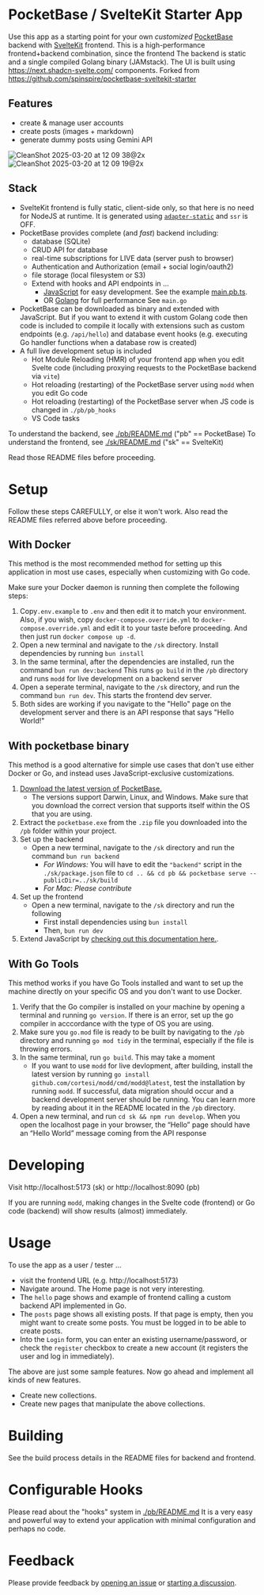 # PocketBase / SvelteKit Starter App

Use this app as a starting point for your own _customized_
[PocketBase](https://github.com/pocketbase/pocketbase) backend
with [SvelteKit](https://kit.svelte.dev) frontend.
This is a high-performance frontend+backend combination, since the frontend
The backend is static and a single compiled Golang binary (JAMstack).
The UI is built using https://next.shadcn-svelte.com/ components. Forked from https://github.com/spinspire/pocketbase-sveltekit-starter

## Features
- create & manage user accounts
- create posts (images + markdown)
- generate dummy posts using Gemini API

![CleanShot 2025-03-20 at 12 09 38@2x](https://github.com/user-attachments/assets/bac8bfdf-c121-4125-b9a6-549daa6bb965)
![CleanShot 2025-03-20 at 12 09 19@2x](https://github.com/user-attachments/assets/626e1e9a-1817-4f48-8b7b-961ab1876e36)

## Stack
- SvelteKit frontend is fully static, client-side only, so that here is no need
  for NodeJS at runtime. It is generated using
  [`adapter-static`](https://github.com/sveltejs/kit/tree/master/packages/adapter-static)
  and `ssr` is OFF.
- PocketBase provides complete (and _fast_) backend including:
  - database (SQLite)
  - CRUD API for database
  - real-time subscriptions for LIVE data (server push to browser)
  - Authentication and Authorization (email + social login/oauth2)
  - file storage (local filesystem or S3)
  - Extend with hooks and API endpoints in ...
    - [JavaScript](https://pocketbase.io/docs/js-overview/) for easy development.
      See the example [main.pb.ts](./pb/pb_hooks/main.pb.ts).
    - OR [Golang](https://pocketbase.io/docs/go-overview/) for full performance
      See `main.go`
- PocketBase can be downloaded as binary and extended with JavaScript.
  But if you want to extend it with custom Golang code then code is included
  to compile it locally with extensions such as custom endpoints (e.g. `/api/hello`)
  and database event hooks (e.g. executing Go handler functions when a database row is created)
- A full live development setup is included
  - Hot Module Reloading (HMR) of your frontend app when you edit Svelte code (including proxying requests to the PocketBase backend via `vite`)
  - Hot reloading (restarting) of the PocketBase server using `modd` when you edit Go code
  - Hot reloading (restarting) of the PocketBase server when JS code is changed in `./pb/pb_hooks`
  - VS Code tasks

To understand the backend, see [./pb/README.md](./pb/README.md) ("pb" == PocketBase)
To understand the frontend, see [./sk/README.md](./sk/README.md) ("sk" == SvelteKit)

Read those README files before proceeding.

# Setup

Follow these steps CAREFULLY, or else it won't work. Also read the README files referred above before proceeding.

## With Docker

This method is the most recommended method for setting up this application in most use cases, especially when customizing with Go code.

Make sure your Docker daemon is running then complete the following steps:

1. Copy`.env.example` to `.env` and then edit it to match your environment.
   Also, if you wish, copy `docker-compose.override.yml` to `docker-compose.override.yml`
   and edit it to your taste before proceeding.
   And then just run `docker compose up -d`.
2. Open a new terminal and navigate to the `/sk` directory. Install dependencies by
   running `bun install`
3. In the same terminal, after the dependencies are installed, run the command `bun run dev:backend`
   This runs `go build` in the `/pb` directory and runs `modd` for live development on a
   backend server
4. Open a seperate terminal, navigate to the `/sk` directory, and run the command `bun run dev`.
   This starts the frontend dev server.
5. Both sides are working if you navigate to the "Hello" page on the development server
   and there is an API response that says "Hello World!"

## With pocketbase binary

This method is a good alternative for simple use cases that don't use either Docker or Go, and instead uses JavaScript-exclusive customizations.

1. [Download the latest version of PocketBase.](https://github.com/pocketbase/pocketbase/releases/latest)
   - The versions support Darwin, Linux, and Windows. Make sure that you download the correct version that supports itself within the OS that you are using.
2. Extract the `pocketbase.exe` from the `.zip` file you downloaded into the `/pb` folder within your project.
3. Set up the backend
   - Open a new terminal, navigate to the `/sk` directory and run the command `bun run backend`
     - _For Windows:_ You will have to edit the `"backend"` script in the `./sk/package.json` file to `cd .. && cd pb && pocketbase serve --publicDir=../sk/build`
     - _For Mac:_ _Please contribute_
4. Set up the frontend
   - Open a new terminal, navigate to the `/sk` directory and run the following
     - First install dependencies using `bun install`
     - Then, `bun run dev`
5. Extend JavaScript by [checking out this documentation here.](https://pocketbase.io/docs/js-overview/).

## With Go Tools

This method works if you have Go Tools installed and want to set up the machine directly on your specific OS and you don't want to use Docker.

1. Verify that the Go compiler is installed on your machine by opening a terminal and running `go version`. If there is an error, set up the go compiler in acccordance with the type of OS you are using.
2. Make sure you `go.mod` file is ready to be built by navigating to the `/pb` directory and running `go mod tidy` in the terminal, especially if the file is throwing errors.
3. In the same terminal, run `go build`. This may take a moment
   - If you want to use `modd` for live devlopment, after building, install the latest version by running `go install github.com/cortesi/modd/cmd/modd@latest`, test the installation by running `modd`. If successful, data migration should occur and a backend development server should be running. You can learn more by reading about it in the README located in the `/pb` directory.
4. Open a new terminal, and run `cd sk && npm run develop`. When you open the localhost page in your browser, the “Hello” page should have an “Hello World” message coming from the API response

# Developing

Visit http://localhost:5173 (sk) or http://localhost:8090 (pb)

If you are running `modd`, making changes in the Svelte code (frontend) or Go code (backend) will show
results (almost) immediately.

# Usage

To use the app as a user / tester ...

- visit the frontend URL (e.g. http://localhost:5173)
- Navigate around. The Home page is not very interesting.
- The `hello` page shows and example of frontend calling a custom backend API implemented in Go.
- The `posts` page shows all existing posts. If that page is empty, then you might want to create some posts. You must be logged in to be able to create posts.
- Into the `Login` form, you can enter an existing username/password, or check the `register` checkbox to create a new account (it registers the user and log in immediately).

The above are just some sample features. Now go ahead and implement all kinds of new features.

- Create new collections.
- Create new pages that manipulate the above collections.

# Building

See the build process details in the README files for backend and frontend.

# Configurable Hooks

Please read about the "hooks" system in [./pb/README.md](./pb/README.md)
It is a very easy and powerful way to extend your application with minimal
configuration and perhaps no code.

# Feedback

Please provide feedback by
[opening an issue](https://github.com/spinspire/pocketbase-sveltekit-starter/issues/new)
or
[starting a discussion](https://github.com/spinspire/pocketbase-sveltekit-starter/discussions).
